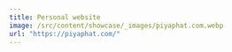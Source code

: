 ```yaml
---
title: Personal website
image: /src/content/showcase/_images/piyaphat.com.webp
url: "https://piyaphat.com/"
---
```

